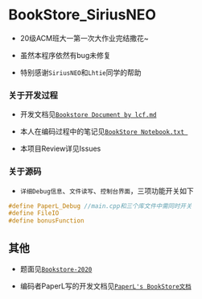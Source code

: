 # BookStore_SiriusNEO

- 20级ACM班大一第一次大作业完结撒花~

- 虽然本程序依然有bug未修复

- 特别感谢`SiriusNEO`和`Lhtie`同学的帮助

### 关于开发过程

- 开发文档见[`Bookstore Document by lcf.md`](https://github.com/PaperL/BookStore_SiriusNEO/blob/master/Bookstore%20Document%20by%20lcf.md)

- 本人在编码过程中的笔记见[`BookStore Notebook.txt `](https://github.com/PaperL/BookStore_SiriusNEO/blob/master/BookStore%20Notebook.txt)

- 本项目Review详见Issues

### 关于源码

- `详细Debug信息`、`文件读写`、`控制台界面`，三项功能开关如下

```c++
#define PaperL_Debug //main.cpp和三个库文件中需同时开关
#define FileIO
#define bonusFunction
```

## 其他

- 题面见[`Bookstore-2020`](https://github.com/cmd2001/Bookstore-2020)

- 编码者PaperL写的开发文档见[`PaperL's BookStore文档`](https://github.com/PaperL/BookStore_SiriusNEO/blob/master/PaperL's%20BookStore)
